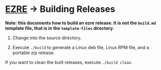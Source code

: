 # [EZRE](readme.md) -> Building Releases

**Note: this documents how to build an ezre release. It is not the `build.md` template file, that is in the `template-files` directory.**

1) Change into the source directory.

2) Execute `./build` to generate a Linux deb file, Linux RPM file, and a portable zip release.

If you want to clean the built releases, execute `./build clean`.